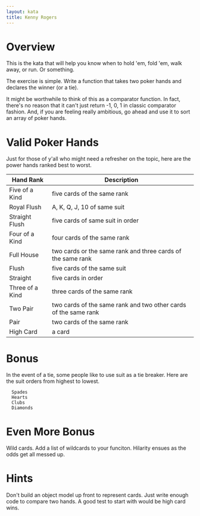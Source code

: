 ```yaml
---
layout: kata
title: Kenny Rogers
---
```


# Overview

This is the kata that will help you know when to hold 'em, fold 'em, walk away,
or run.  Or something.

The exercise is simple. Write a function that takes two poker hands and
declares the winner (or a tie).

It might be worthwhile to think of this as a comparator function.  In fact,
there's no reason that it can't just return -1, 0, 1 in classic comparator
fashion.  And, if you are feeling really ambitious, go ahead and use it to sort
an array of poker hands.

# Valid Poker Hands

Just for those of y'all who might need a refresher on the topic, here are the
power hands ranked best to worst.

| Hand Rank       | Description                                                            |
| --------------- | ---------------------------------------------------------------------- |
| Five of a Kind  | five cards of the same rank                                            |
| Royal Flush     | A, K, Q, J, 10 of same suit                                            |
| Straight Flush  | five cards of same suit in order                                       |
| Four of a Kind  | four cards of the same rank                                            |
| Full House      | two cards or the same rank and three cards of the same rank            |
| Flush           | five cards of the same suit                                            |
| Straight        | five cards in order                                                    |
| Three of a Kind | three cards of the same rank                                           |
| Two Pair        | two cards of the same rank and two other cards of the same rank        |
| Pair            | two cards of the same rank                                             |
| High Card       | a card                                                                 |


# Bonus

In the event of a tie, some people like to use suit as a tie breaker.  Here are
the suit orders from highest to lowest.

      Spades
      Hearts
      Clubs
      Diamonds

# Even More Bonus

Wild cards.  Add a list of wildcards to your funciton.  Hilarity ensues as the
odds get all messed up.

# Hints

Don't build an object model up front to represent cards.  Just write enough
code to compare two hands.  A good test to start with would be high card wins.

